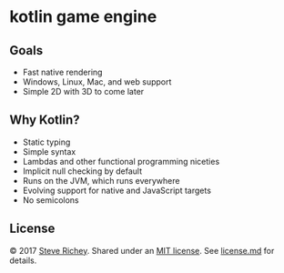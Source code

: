 # kotlin game engine

## Goals
* Fast native rendering
* Windows, Linux, Mac, and web support
* Simple 2D with 3D to come later

## Why Kotlin?
* Static typing
* Simple syntax
* Lambdas and other functional programming niceties
* Implicit null checking by default
* Runs on the JVM, which runs everywhere
* Evolving support for native and JavaScript targets
* No semicolons

## License

&copy; 2017 [Steve Richey](https://github.com/steverichey). Shared under an [MIT license](https://en.wikipedia.org/wiki/MIT_License). See [license.md](./license.md) for details.
